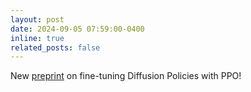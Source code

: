 ```yaml
---
layout: post
date: 2024-09-05 07:59:00-0400
inline: true
related_posts: false
---
```


New [preprint](https://arxiv.org/abs/2409.00588) on fine-tuning Diffusion Policies with PPO! 